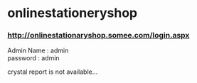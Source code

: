 # onlinestationeryshop
 
### http://onlinestationaryshop.somee.com/login.aspx

Admin Name     : admin <br>
password       : admin <br>

crystal report is not available...
